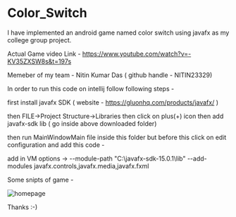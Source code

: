 # Color_Switch
I have implemented an android game named color switch using javafx as my college group project. 

Actual Game video Link - https://www.youtube.com/watch?v=-KV35ZXSW8s&t=197s

Memeber of my team - Nitin Kumar Das ( github handle - NITIN23329)

In order to run this code on intellij follow following steps - 

first install javafx SDK ( website - https://gluonhq.com/products/javafx/ )

then FILE->Project Structure->Libraries then click on plus(+) icon then add javafx-sdk lib ( go inside above downloaded folder)

then run MainWindowMain file inside this folder but before this click on edit configuration and add this code - 

add in VM options -> --module-path "C:\javafx-sdk-15.0.1\lib" --add-modules javafx.controls,javafx.media,javafx.fxml

Some snipts of game - 


![homepage](https://user-images.githubusercontent.com/63155782/106777375-f3560700-666a-11eb-9eba-bf0a23ad6333.png)


Thanks :-)
